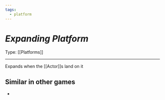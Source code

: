 ```yaml
---
tags:
  - platform
---
```

# _Expanding Platform_

Type: [[Platforms]]

----


Expands when the [[Actor]]s land on it

## Similar in other games

* 